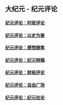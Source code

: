 ## 大纪元 - 纪元评论

#### [纪元评论：时政评论](indexes/nsc1025/README.md?05290330)
#### [纪元评论：以史为鉴](indexes/nsc1028/README.md?05290330)
#### [纪元评论：感悟随笔](indexes/nsc1035/README.md?05290330)
#### [纪元评论：纪元特稿](indexes/nsc424/README.md?05290330)
#### [纪元评论：财经评论](indexes/nsc1026/README.md?05290330)
#### [纪元评论：自由广场](indexes/nsc993/README.md?05290330)
#### [纪元评论：纪元社论](indexes/nsc422/README.md?05290330)
